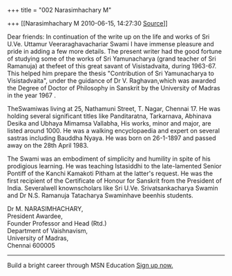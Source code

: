 +++
title = "002 Narasimhachary M"

+++
[[Narasimhachary M	2010-06-15, 14:27:30 [Source](https://groups.google.com/g/bvparishat/c/fO-0-1lqvNU)]]



Dear friends: In continuation of the write up on the life and works of Sri U.Ve. Uttamur Veeraraghavachariar Swami I have immense pleasure and pride in adding a few more details. The present writer had the good fortune of studying some of the works of Sri Yamunacharya (grand teacher of Sri Ramanuja) at thefeet of this great savant of Visistadvaita, during 1963-67. This helped him prepare the thesis "Contribution of Sri Yamunacharya to Visistadvaita", under the guidance of Dr V. Raghavan,which was awarded the Degree of Doctor of Philosophy in Sanskrit by the University of Madras in the year 1967 .  
  
TheSwamiwas living at 25, Nathamuni Street, T. Nagar, Chennai 17. He was holding several significant titles like Panditaratna, Tarkarnava, Abhinava Desika and Ubhaya Mimamsa Vallabha, His works, minor and major, are listed around 1000. He was a walking encyclopaedia and expert on several sastras including Bauddha Nyaya. He was born on 26-1-1897 and passed away on the 28th April 1983.  
  
The Swami was an embodiment of simplicity and humility in spite of his prodigious learning. He was teaching Istasiddhi to the late-lamented Senior Pontiff of the Kanchi Kamakoti Pitham at the latter's request.
He was the first recipient of the Certificate of Honour for Sanskrit from the President of India. Severalwell knownscholars like Sri U.Ve. Srivatsankacharya Swamin and Dr N.S. Ramanuja Tatacharya Swaminhave beenhis students.  
  
  
  
Dr M. NARASIMHACHARY,  
President Awardee,  
Founder Professor and Head (Rtd.)  
Department of Vaishnavism,  
University of Madras,  
Chennai 600005  
  
  

------------------------------------------------------------------------

Build a bright career through MSN Education [Sign up now.](http://education.in.msn.com/)

